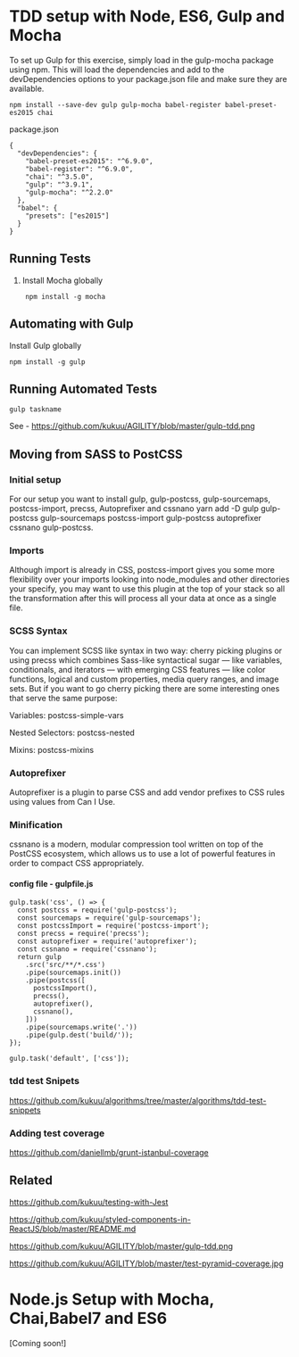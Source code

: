 # TDD setup with Node, ES6, Gulp and Mocha

To set up Gulp for this exercise, simply load in the gulp-mocha package using npm. This will load the dependencies and add to the devDependencies options to your package.json file and make sure they are available.

```
npm install --save-dev gulp gulp-mocha babel-register babel-preset-es2015 chai

```

package.json

```
{
  "devDependencies": {
    "babel-preset-es2015": "^6.9.0",
    "babel-register": "^6.9.0",
    "chai": "^3.5.0",
    "gulp": "^3.9.1",
    "gulp-mocha": "^2.2.0"
  },
  "babel": {
    "presets": ["es2015"]
  }
}

```


## Running Tests

1. Install Mocha globally

```
	npm install -g mocha
```


## Automating with Gulp

Install Gulp globally

```
npm install -g gulp

```

## Running Automated Tests

```
gulp taskname

```
See  - https://github.com/kukuu/AGILITY/blob/master/gulp-tdd.png


## Moving from SASS to PostCSS


### Initial setup
For our setup you want to install gulp, gulp-postcss, gulp-sourcemaps, postcss-import, precss, Autoprefixer and cssnano
yarn add -D gulp gulp-postcss gulp-sourcemaps postcss-import gulp-postcss autoprefixer cssnano gulp-postcss.

### Imports

Although import is already in CSS, postcss-import gives you some more flexibility over your imports looking into node_modules and other directories your specify, you may want to use this plugin at the top of your stack so all the transformation after this will process all your data at once as a single file.
 
### SCSS Syntax
You can implement SCSS like syntax in two way: cherry picking plugins or using precss which combines Sass-like syntactical sugar — like variables, conditionals, and iterators — with emerging CSS features — like color functions, logical and custom properties, media query ranges, and image sets.
But if you want to go cherry picking there are some interesting ones that serve the same purpose:

Variables: postcss-simple-vars

Nested Selectors: postcss-nested

Mixins: postcss-mixins

### Autoprefixer
Autoprefixer is a plugin to parse CSS and add vendor prefixes to CSS rules using values from Can I Use.


### Minification
cssnano is a modern, modular compression tool written on top of the PostCSS ecosystem, which allows us to use a lot of powerful features in order to compact CSS appropriately.

#### config file - gulpfile.js

```
gulp.task('css', () => {
  const postcss = require('gulp-postcss');
  const sourcemaps = require('gulp-sourcemaps');
  const postcssImport = require('postcss-import');
  const precss = require('precss');
  const autoprefixer = require('autoprefixer');
  const cssnano = require('cssnano');
  return gulp
    .src('src/**/*.css')
    .pipe(sourcemaps.init())
    .pipe(postcss([
      postcssImport(),
      precss(),
      autoprefixer(),
      cssnano(),
    ]))
    .pipe(sourcemaps.write('.'))
    .pipe(gulp.dest('build/'));
});

gulp.task('default', ['css']);

```
### tdd test Snipets

https://github.com/kukuu/algorithms/tree/master/algorithms/tdd-test-snippets
### Adding test coverage

https://github.com/daniellmb/grunt-istanbul-coverage
## Related

https://github.com/kukuu/testing-with-Jest 

https://github.com/kukuu/styled-components-in-ReactJS/blob/master/README.md 

https://github.com/kukuu/AGILITY/blob/master/gulp-tdd.png 

https://github.com/kukuu/AGILITY/blob/master/test-pyramid-coverage.jpg


# Node.js Setup with Mocha, Chai,Babel7 and  ES6

[Coming soon!]
